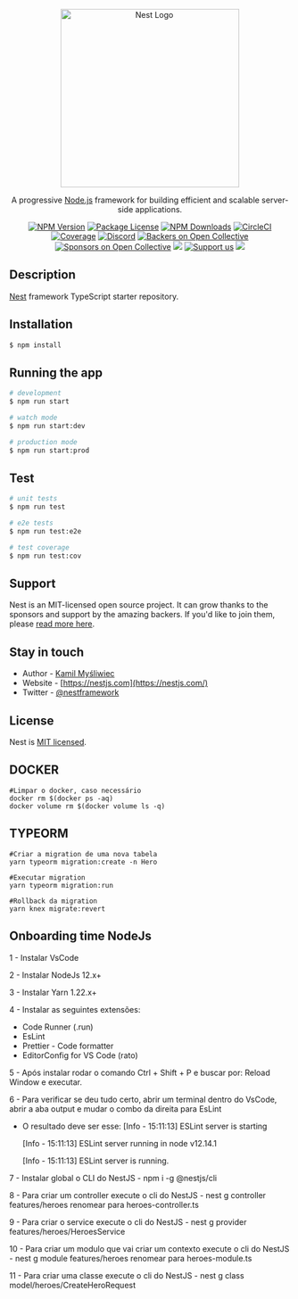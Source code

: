 <p align="center">
  <a href="http://nestjs.com/" target="blank"><img src="https://nestjs.com/img/logo_text.svg" width="320" alt="Nest Logo" /></a>
</p>

[circleci-image]: https://img.shields.io/circleci/build/github/nestjs/nest/master?token=abc123def456
[circleci-url]: https://circleci.com/gh/nestjs/nest

  <p align="center">A progressive <a href="http://nodejs.org" target="_blank">Node.js</a> framework for building efficient and scalable server-side applications.</p>
    <p align="center">
<a href="https://www.npmjs.com/~nestjscore" target="_blank"><img src="https://img.shields.io/npm/v/@nestjs/core.svg" alt="NPM Version" /></a>
<a href="https://www.npmjs.com/~nestjscore" target="_blank"><img src="https://img.shields.io/npm/l/@nestjs/core.svg" alt="Package License" /></a>
<a href="https://www.npmjs.com/~nestjscore" target="_blank"><img src="https://img.shields.io/npm/dm/@nestjs/common.svg" alt="NPM Downloads" /></a>
<a href="https://circleci.com/gh/nestjs/nest" target="_blank"><img src="https://img.shields.io/circleci/build/github/nestjs/nest/master" alt="CircleCI" /></a>
<a href="https://coveralls.io/github/nestjs/nest?branch=master" target="_blank"><img src="https://coveralls.io/repos/github/nestjs/nest/badge.svg?branch=master#9" alt="Coverage" /></a>
<a href="https://discord.gg/G7Qnnhy" target="_blank"><img src="https://img.shields.io/badge/discord-online-brightgreen.svg" alt="Discord"/></a>
<a href="https://opencollective.com/nest#backer" target="_blank"><img src="https://opencollective.com/nest/backers/badge.svg" alt="Backers on Open Collective" /></a>
<a href="https://opencollective.com/nest#sponsor" target="_blank"><img src="https://opencollective.com/nest/sponsors/badge.svg" alt="Sponsors on Open Collective" /></a>
  <a href="https://paypal.me/kamilmysliwiec" target="_blank"><img src="https://img.shields.io/badge/Donate-PayPal-ff3f59.svg"/></a>
    <a href="https://opencollective.com/nest#sponsor"  target="_blank"><img src="https://img.shields.io/badge/Support%20us-Open%20Collective-41B883.svg" alt="Support us"></a>
  <a href="https://twitter.com/nestframework" target="_blank"><img src="https://img.shields.io/twitter/follow/nestframework.svg?style=social&label=Follow"></a>
</p>
  <!--[![Backers on Open Collective](https://opencollective.com/nest/backers/badge.svg)](https://opencollective.com/nest#backer)
  [![Sponsors on Open Collective](https://opencollective.com/nest/sponsors/badge.svg)](https://opencollective.com/nest#sponsor)-->

## Description

[Nest](https://github.com/nestjs/nest) framework TypeScript starter repository.

## Installation

```bash
$ npm install
```

## Running the app

```bash
# development
$ npm run start

# watch mode
$ npm run start:dev

# production mode
$ npm run start:prod
```

## Test

```bash
# unit tests
$ npm run test

# e2e tests
$ npm run test:e2e

# test coverage
$ npm run test:cov
```

## Support

Nest is an MIT-licensed open source project. It can grow thanks to the sponsors and support by the amazing backers. If you'd like to join them, please [read more here](https://docs.nestjs.com/support).

## Stay in touch

- Author - [Kamil Myśliwiec](https://kamilmysliwiec.com)
- Website - [https://nestjs.com](https://nestjs.com/)
- Twitter - [@nestframework](https://twitter.com/nestframework)

## License

Nest is [MIT licensed](LICENSE).


## DOCKER

```
#Limpar o docker, caso necessário
docker rm $(docker ps -aq)
docker volume rm $(docker volume ls -q)
```


## TYPEORM

```
#Criar a migration de uma nova tabela
yarn typeorm migration:create -n Hero

#Executar migration
yarn typeorm migration:run

#Rollback da migration
yarn knex migrate:revert
```


## Onboarding time NodeJs

1 - Instalar VsCode

2 - Instalar NodeJs 12.x+

3 - Instalar Yarn 1.22.x+

4 - Instalar as seguintes extensões:
 - Code Runner (.run)
 - EsLint
 - Prettier - Code formatter
 - EditorConfig for VS Code (rato)

5 - Após instalar rodar o comando Ctrl + Shift + P e buscar por: Reload Window e executar.

6 - Para verificar se deu tudo certo, abrir um terminal dentro do VsCode, abrir a aba output e mudar o combo da direita para EsLint
  - O resultado deve ser esse:
    [Info  - 15:11:13] ESLint server is starting

    [Info  - 15:11:13] ESLint server running in node v12.14.1

    [Info  - 15:11:13] ESLint server is running.

7 - Instalar global o CLI do NestJS - npm i -g @nestjs/cli

8 - Para criar um controller execute o cli do NestJS - nest g controller features/heroes renomear para heroes-controller.ts

9 - Para criar o service execute o cli do NestJS - nest g provider features/heroes/HeroesService

10 - Para criar um modulo que vai criar um contexto execute o cli do NestJS - nest g module features/heroes renomear para heroes-module.ts

11 - Para criar uma classe execute o cli do NestJS - nest g class model/heroes/CreateHeroRequest
